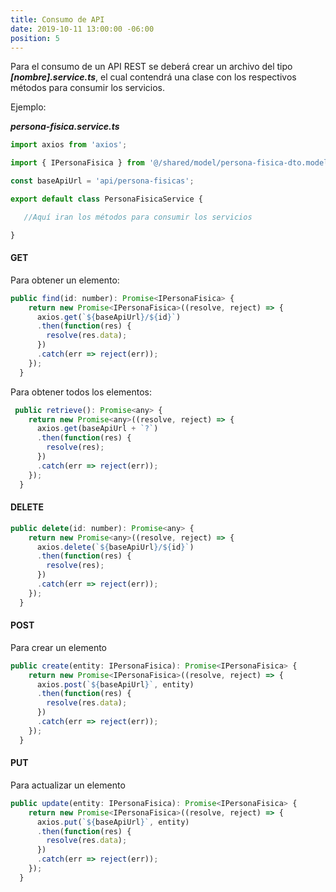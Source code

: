 ```yaml
---
title: Consumo de API
date: 2019-10-11 13:00:00 -06:00
position: 5
---
```


Para el consumo de un API REST se deberá crear un archivo del tipo ***[nombre].service.ts***, el cual contendrá una clase con los respectivos métodos para consumir los servicios.  

Ejemplo:  




***persona-fisica.service.ts***
```javascript
import axios from 'axios';

import { IPersonaFisica } from '@/shared/model/persona-fisica-dto.model';

const baseApiUrl = 'api/persona-fisicas';

export default class PersonaFisicaService {

   //Aquí iran los métodos para consumir los servicios

}

```  

#### GET  
Para obtener un elemento:  
```javascript
public find(id: number): Promise<IPersonaFisica> {
    return new Promise<IPersonaFisica>((resolve, reject) => {
      axios.get(`${baseApiUrl}/${id}`)
      .then(function(res) {
        resolve(res.data);
      })
      .catch(err => reject(err));
    });
  }
```  
  
  
Para obtener todos los elementos:  
```javascript
 public retrieve(): Promise<any> {
    return new Promise<any>((resolve, reject) => {
      axios.get(baseApiUrl + `?`)
      .then(function(res) {
        resolve(res);
      })
      .catch(err => reject(err));
    });
  }
```  
  
#### DELETE   
```javascript
public delete(id: number): Promise<any> {
    return new Promise<any>((resolve, reject) => {
      axios.delete(`${baseApiUrl}/${id}`)
      .then(function(res) {
        resolve(res);
      })
      .catch(err => reject(err));
    });
  }
```  
  
#### POST  
Para crear un elemento
```javascript
public create(entity: IPersonaFisica): Promise<IPersonaFisica> {
    return new Promise<IPersonaFisica>((resolve, reject) => {
      axios.post(`${baseApiUrl}`, entity)
      .then(function(res) {
        resolve(res.data);
      })
      .catch(err => reject(err));
    });
  }
```  

#### PUT  
Para actualizar un elemento  
```javascript
public update(entity: IPersonaFisica): Promise<IPersonaFisica> {
    return new Promise<IPersonaFisica>((resolve, reject) => {
      axios.put(`${baseApiUrl}`, entity)
      .then(function(res) {
        resolve(res.data);
      })
      .catch(err => reject(err));
    });
  }
```  

  
